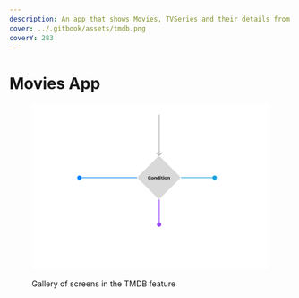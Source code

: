 ```yaml
---
description: An app that shows Movies, TVSeries and their details from the TMDB API
cover: ../.gitbook/assets/tmdb.png
coverY: 283
---
```


# Movies App

<figure><img src="../.gitbook/assets/image.png" alt=""><figcaption><p>Gallery of screens in the TMDB feature</p></figcaption></figure>
